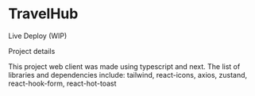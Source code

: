 # TravelHub

Live Deploy (WIP)

Project details

This project web client was made using typescript and next. The list of libraries and dependencies include: tailwind, react-icons, axios, zustand, react-hook-form, react-hot-toast
